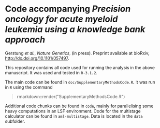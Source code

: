 # Code accompanying *Precision oncology for acute myeloid leukemia using a knowledge bank approach*

Gerstung *et al.*, *Nature Genetics*, (in press). Preprint available at bioRxiv, http://dx.doi.org/10.1101/057497.

This repository contains all code used for running the analysis in the above manuscript. It was used and tested in `R-3.1.2`. 

The main code can be found in `doc/SupplementaryMethodsCode.R`. It was run in `R` using the command 

   > rmarkdown::render("SupplementaryMethodsCode.R")
   
Additional code chunks can be found in `code`, mainly for parallelising some heavy computations in an LSF environment. Code for the multistage calculator can be found in `aml-multistage`. Data is located in the `data` subfolder.
